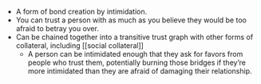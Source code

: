 - A form of bond creation by intimidation.
- You can trust a person with as much as you believe they would be too afraid to betray you over.
- Can be chained together into a transitive trust graph with other forms of collateral, including [[social collateral]]
    - A person can be intimidated enough that they ask for favors from people who trust them, potentially burning those bridges if they’re more intimidated than they are afraid of damaging their relationship.
